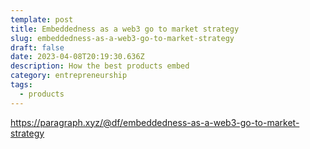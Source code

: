 ```yaml
---
template: post
title: Embeddedness as a web3 go to market strategy
slug: embeddedness-as-a-web3-go-to-market-strategy
draft: false
date: 2023-04-08T20:19:30.636Z
description: How the best products embed
category: entrepreneurship
tags:
  - products
---
```

<https://paragraph.xyz/@df/embeddedness-as-a-web3-go-to-market-strategy>
